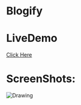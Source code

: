 # Blogify

# LiveDemo
[Click Here](https://blogify-yashsinha.onrender.com)

# ScreenShots: 
![Drawing](https://user-images.githubusercontent.com/71075101/221546299-732dc48e-42f9-4428-bf66-a9d5368d6e49.png)
